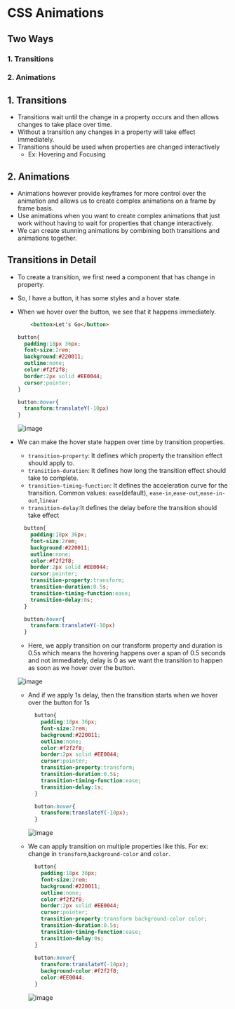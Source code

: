 # CSS Animations
## Two Ways
### 1. Transitions
### 2. Animations

## 1. Transitions

- Transitions wait until the change in a property occurs and then allows changes to take place over time.
- Without a transition any changes in a property will take effect immediately.
- Transitions should be used when properties are changed interactively
	- Ex: Hovering and Focusing

## 2. Animations
- Animations however provide keyframes for more control over the animation and allows us to create complex animations on a frame by frame basis.
- Use animations when you want to create complex animations that just work without having to wait for properties that change interactively.
- We can create stunning animations by combining both transitions and animations together.

## Transitions in Detail
- To create a transition, we first need a component that has change in property.
- So, I have a button, it has some styles and a hover state.
- When we hover over the button, we see that it happens immediately.
  ```html
	  <button>Let's Go</button>
	```

	```css
	button{
	  padding:18px 36px;
	  font-size:2rem;
	  background:#220011;
	  outline:none;
	  color:#f2f2f8;
	  border:2px solid #EE0044;
	  cursor:pointer;
	}

	button:hover{
	  transform:translateY(-10px)
	}
	```
	
	
  ![image](images/1.gif)
- We can make the hover state happen over time by transition properties.
	- `transition-property`: It defines which property the transition effect should apply to.
	- `transition-duration`: It defines how long the transition effect should take to complete.
	- `transition-timing-function`: It defines the acceleration curve for the transition. Common values: `ease`(default), `ease-in`,`ease-out`,`ease-in-out`,`linear`
	- `transition-delay`:It defines the delay before the transition should take effect
  ```css
    button{
	  padding:18px 36px;
	  font-size:2rem;
	  background:#220011;
	  outline:none;
	  color:#f2f2f8;
	  border:2px solid #EE0044;
	  cursor:pointer;
	  transition-property:transform;
	  transition-duration:0.5s;
	  transition-timing-function:ease;
	  transition-delay:0s;
	}

	button:hover{
	  transform:translateY(-10px)
	}  
	```
	- Here, we apply transition on our transform property and duration is 0.5s which means the hovering happens over a span of 0.5 seconds and not immediately, delay is 0 as we want the transition to happen as soon as we hover over the button.

     ![image](images/2.gif)
     
	- And if we apply 1s delay, then the transition starts when we hover over the button for 1s
	  ```css
		button{
		  padding:18px 36px;
		  font-size:2rem;
		  background:#220011;
		  outline:none;
		  color:#f2f2f8;
		  border:2px solid #EE0044;
		  cursor:pointer;
		  transition-property:transform;
		  transition-duration:0.5s;
		  transition-timing-function:ease;
		  transition-delay:1s;
		}

		button:hover{
		  transform:translateY(-10px);
		}
		```
	  
	  ![image](images/3.gif)
	  	  
	- We can apply transition on multiple properties like this. For ex: change in `transform`,`background-color` and `color`.
	  ```css
	    button{
		  padding:18px 36px;
		  font-size:2rem;
		  background:#220011;
		  outline:none;
		  color:#f2f2f8;
		  border:2px solid #EE0044;
		  cursor:pointer;
		  transition-property:transform background-color color;
		  transition-duration:0.5s;
		  transition-timing-function:ease;
		  transition-delay:0s;
		}
		
		button:hover{
		  transform:translateY(-10px);
		  background-color:#f2f2f8;
		  color:#EE0044;
		}
		```
	  ![image](images/4.gif)
	  